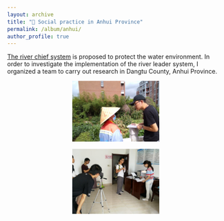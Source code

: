 ```yaml
---
layout: archive
title: "🧭 Social practice in Anhui Province"
permalink: /album/anhui/
author_profile: true
---
```


[The river chief system](https://english.www.gov.cn/statecouncil/ministries/202209/14/content_WS63210c0ec6d0a757729dff12.html) is proposed to protect the water environment. In order to investigate the implementation of the river leader system, I organized a team to carry out research in Dangtu County, Anhui Province. 

<center>
<img src="/images/anhui1.png"
width = "40%">

<img src="/images/anhui2.png"
width = "40%">
</center>